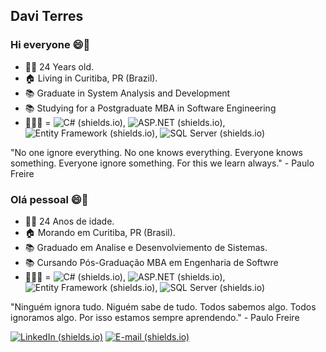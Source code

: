

<!--
**Davez99/Davez99** is a ✨ _special_ ✨ repository because its `README.md` (this file) appears on your GitHub profile.
-->


## Davi Terres

### Hi everyone 😄🤙


- 👨🏻 24 Years old.
- 🏠 Living in Curitiba, PR (Brazil).
- 📚 Graduate in System Analysis and Development
- 📚 Studying for a Postgraduate MBA in Software Engineering
- 👨🏻‍💻  =  ![C# (shields.io)](https://img.shields.io/badge/-C%23-blue), ![ASP.NET (shields.io)](https://img.shields.io/badge/-ASP.NET-blue),  ![Entity Framework (shields.io)](https://img.shields.io/badge/-Entity%20Framework-blue), ![SQL Server (shields.io)](https://img.shields.io/badge/-SQL%20Server-yellow)

"No one ignore everything. No one knows everything. Everyone knows something. Everyone ignore something. For this we learn always." - Paulo Freire

### Olá pessoal 😄🤙


- 👨🏻 24 Anos de idade.
- 🏠 Morando em Curitiba, PR (Brasil).
- 📚 Graduado em Analise e Desenvolviemento de Sistemas.
- 📚 Cursando Pós-Graduação MBA em Engenharia de Softwre
- 👨🏻‍💻  =  ![C# (shields.io)](https://img.shields.io/badge/-C%23-blue), ![ASP.NET (shields.io)](https://img.shields.io/badge/-ASP.NET-blue),  ![Entity Framework (shields.io)](https://img.shields.io/badge/-Entity%20Framework-blue), ![SQL Server (shields.io)](https://img.shields.io/badge/-SQL%20Server-yellow)

"Ninguém ignora tudo. Niguém sabe de tudo. Todos sabemos algo. Todos ignoramos algo. Por isso estamos sempre aprendendo." - Paulo Freire


[![LinkedIn (shields.io)](https://img.shields.io/badge/-LinkedIn-blue)](https://www.linkedin.com/in/davi-t-9b7402126/)  [![E-mail (shields.io)](https://img.shields.io/badge/-E--mail-red)](mailto:davi.mdr@gmail.com)
